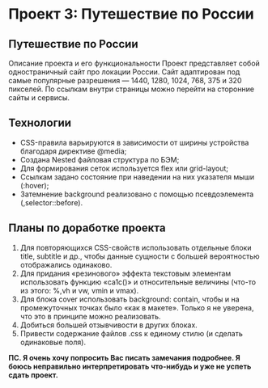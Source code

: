 # Проект 3: Путешествие по России


## Путешествие по России
Описание проекта и его функциональности
Проект представляет собой одностраничный сайт про локации России. Сайт адаптирован под самые популярные разрешения — 1440, 1280, 1024, 768, 375 и 320 пикселей. По ссылкам внутри страницы можно перейти на сторонние сайты и сервисы.


## Технологии

*	CSS-правила варьируются в зависимости от ширины устройства благодаря директиве @media;
*	Создана Nested файловая структура по БЭМ;
*	Для формирования сеток используется flex или grid-layout;
*	Ссылкам задано состояние при наведении на них указателя мыши (:hover);
*	Затемнение background реализовано с помощью псевдоэлемента (,selector::before).


## Планы по доработке проекта

1.	Для повторяющихся CSS-свойств использовать отдельные блоки title, subtitle и др., чтобы данные сущности с большей вероятностью отображались одинаково.
2.	Для придания «резинового» эффекта текстовым элементам использовать функцию «са1с()» и относительные величины (что-то из этого: %,vh и vw, vmin и vmax).
3.	Для блока cover использовать background: contain, чтобы и на промежуточных точках было «как в макете». Только я не уверена, что это в принципе можно реализовать.
4.	Добиться большей отзывчивости в других блоках.
5.	Привести содержание файлов .css к единому стилю (и сделать одинаковые поля).


__ПС. Я очень хочу попросить Вас писать замечания подробнее. Я боюсь неправильно интерпретировать что-нибудь и уже не успеть сдать проект.__
